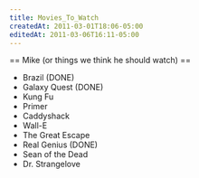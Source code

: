 ```yaml
---
title: Movies_To_Watch
createdAt: 2011-03-01T18:06-05:00
editedAt: 2011-03-06T16:11-05:00
---
```


== Mike (or things we think he should watch) ==
* Brazil (DONE)
* Galaxy Quest (DONE)
* Kung Fu
* Primer
* Caddyshack
* Wall-E
* The Great Escape
* Real Genius (DONE)
* Sean of the Dead
* Dr. Strangelove


